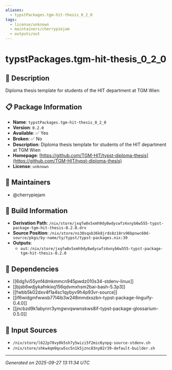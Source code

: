 ```yaml
---
aliases:
  - typstPackages.tgm-hit-thesis_0_2_0
tags:
  - license/unknown
  - maintainers/cherrypiejam
  - outputs/out
---
```


# typstPackages.tgm-hit-thesis_0_2_0

## 📝 Description

Diploma thesis template for students of the HIT department at TGM Wien

## 📋 Package Information

- **Name**: `typstPackages.tgm-hit-thesis_0_2_0`
- **Version**: `0.2.0`
- **Available**: ✅ Yes
- **Broken**: ✅ No
- **Description**: Diploma thesis template for students of the HIT department at TGM Wien
- **Homepage**: [https://github.com/TGM-HIT/typst-diploma-thesis](https://github.com/TGM-HIT/typst-diploma-thesis)
- **License**: `unknown`
## 👥 Maintainers

- @cherrypiejam


## 🔧 Build Information

- **Derivation Path**: `/nix/store/jxqfw0x5xmh9dy8wdycwfz4xnyb6w555-typst-package-tgm-hit-thesis-0.2.0.drv`
- **Source Position**: `/nix/store/ns30sqxb36k8jrds8z18rv96bpnwc60d-source/pkgs/by-name/ty/typst/typst-packages.nix:39`
- **Outputs**:
  - `out`:  `/nix/store/jxqfw0x5xmh9dy8wdycwfz4xnyb6w555-typst-package-tgm-hit-thesis-0.2.0`

## 🔗 Dependencies

- [[6dg1vi55ynf4dmkmmcn945pwdz010s34-stdenv-linux]]
- [[bjsb6wdjykafnkixq156qdvmxhsm2bai-bash-5.3p3]]
- [[fwbb5k02dxv4f1a4sc1qybyv9h4p93vr-source]]
- [[if6widgmfwwsb77l4ib3w248mmdxszbn-typst-package-linguify-0.4.0]]
- [[jncbzd9k1abynrr3ymgwvqwwnskws8if-typst-package-glossarium-0.5.0]]

## 📁 Input Sources

- `/nix/store/l622p70vy8k5sh7y5wizi5f2mic6ynpg-source-stdenv.sh`
- `/nix/store/shkw4qm9qcw5sc5n1k5jznc83ny02r39-default-builder.sh`

---
*Generated on 2025-09-27 13:11:34 UTC*
